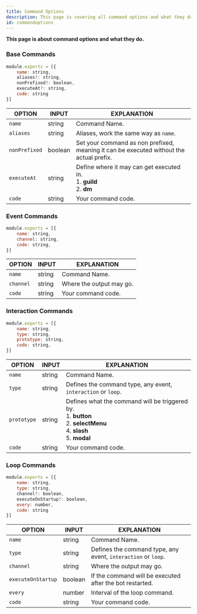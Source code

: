 ```yaml
---
title: Command Options
description: This page is covering all command options and what they do.
id: commandoptions
---
```


**This page is about command options and what they do.**

### Base Commands

```js
module.exports = [{
    name: string,
    aliases?: string,
    nonPrefixed?: boolean,
    executeAt?: string,
    code: string
}]
```

| OPTION        | INPUT   | EXPLANATION                                                                             |
|---------------|---------|-----------------------------------------------------------------------------------------|
| `name`        | string  | Command Name.                                                                           |
| `aliases`     | string  | Aliases, work the same way as `name`.                                                   |
| `nonPrefixed` | boolean | Set your command as non prefixed, meaning it can be executed without the actual prefix. |
| `executeAt`   | string  | Define where it may can get executed in. <br /> 1. **guild** <br /> 2. **dm**           |
| `code`        | string  | Your command code.                                                                      |


### Event Commands

```js
module.exports = [{
    name: string,
    channel: string,
    code: string,
}]
```

| OPTION    | INPUT  | EXPLANATION              |
|-----------|--------|--------------------------|
| `name`    | string | Command Name.            |
| `channel` | string | Where the output may go. |
| `code`    | string | Your command code.       |

### Interaction Commands

```js
module.exports = [{
    name: string,
    type: string,
    prototype: string,
    code: string,
}]
```

| OPTION      | INPUT  | EXPLANATION                                                                                                                          |
|-------------|--------|--------------------------------------------------------------------------------------------------------------------------------------|
| `name`      | string | Command Name.                                                                                                                        |
| `type`      | string | Defines the command type, any event, `interaction` or `loop`.                                                                        |
| `prototype` | string | Defines what the command will be triggered by. <br /> 1. **button** <br /> 2. **selectMenu** <br /> 4. **slash** <br /> 5. **modal** |
| `code`      | string | Your command code.                                                                                                                   |

### Loop Commands

```js
module.exports = [{
    name: string,
    type: string,
    channel?: boolean,
    executeOnStartup?: boolean,
    every: number,
    code: string
}]
```

| OPTION             | INPUT   | EXPLANATION                                                   |
|--------------------|---------|---------------------------------------------------------------|
| `name`             | string  | Command Name.                                                 |
| `type`             | string  | Defines the command type, any event, `interaction` or `loop`. |
| `channel`          | string  | Where the output may go.                                      |
| `executeOnStartup` | boolean | If the command will be executed after the bot restarted.      |
| `every`            | number  | Interval of the loop command.                                 |
| `code`             | string  | Your command code.                                            |